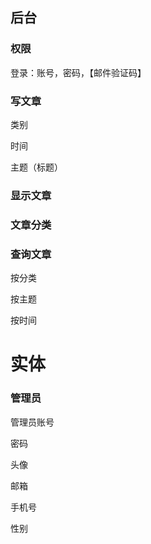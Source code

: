 ## 后台

### 权限

登录：账号，密码，【邮件验证码】

### 写文章

类别

时间

主题（标题）

### 显示文章

### 文章分类

### 查询文章

按分类

按主题

按时间

# 实体

### 管理员

管理员账号

密码

头像

邮箱

手机号

性别

